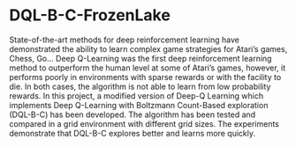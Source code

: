 # DQL-B-C-FrozenLake
State-of-the-art methods for deep reinforcement learning have demonstrated the
ability to learn complex game strategies for Atari’s games, Chess, Go... Deep
Q-Learning was the first deep reinforcement learning method to outperform
the human level at some of Atari’s games, however, it performs poorly in
environments with sparse rewards or with the facility to die. In both cases, the
algorithm is not able to learn from low probability rewards.
In this project, a modified version of Deep-Q Learning which implements Deep
Q-Learning with Boltzmann Count-Based exploration (DQL-B-C) has been
developed. The algorithm has been tested and compared in a grid environment
with different grid sizes. The experiments demonstrate that DQL-B-C explores
better and learns more quickly.

